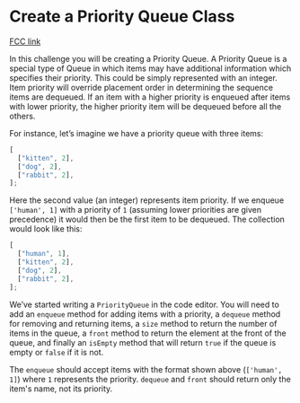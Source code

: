 # Create a Priority Queue Class

[FCC link](https://www.freecodecamp.org/learn/coding-interview-prep/data-structures/create-a-priority-queue-class)

In this challenge you will be creating a Priority Queue. A Priority Queue is a
special type of Queue in which items may have additional information which
specifies their priority. This could be simply represented with an integer. Item
priority will override placement order in determining the sequence items are
dequeued. If an item with a higher priority is enqueued after items with lower
priority, the higher priority item will be dequeued before all the others.

For instance, let’s imagine we have a priority queue with three items:

```js
[
  ["kitten", 2],
  ["dog", 2],
  ["rabbit", 2],
];
```

Here the second value (an integer) represents item priority. If we enqueue
`['human', 1]` with a priority of `1` (assuming lower priorities are given
precedence) it would then be the first item to be dequeued. The collection would
look like this:

```js
[
  ["human", 1],
  ["kitten", 2],
  ["dog", 2],
  ["rabbit", 2],
];
```

We’ve started writing a `PriorityQueue` in the code editor. You will need to add
an `enqueue` method for adding items with a priority, a `dequeue` method for
removing and returning items, a `size` method to return the number of items in
the queue, a `front` method to return the element at the front of the queue, and
finally an `isEmpty` method that will return `true` if the queue is empty or
`false` if it is not.

The `enqueue` should accept items with the format shown above (`['human', 1]`)
where `1` represents the priority. `dequeue` and `front` should return only the
item's name, not its priority.
